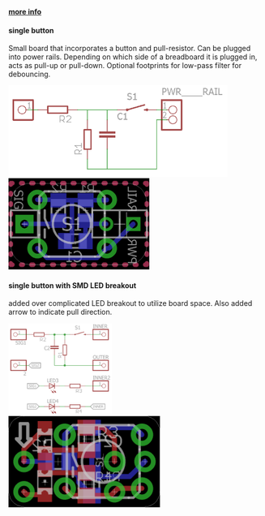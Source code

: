 [**more info**](https://hackaday.io/project/6332-breadboard-widgets/log/19614-button-w-pull-updown)

#### single button
Small board that incorporates a button and pull-resistor. Can be plugged into power rails. Depending on which side of a breadboard it is plugged in, acts as pull-up or pull-down. Optional footprints for low-pass filter for debouncing.

<img src="single_button.sch.png" alt=".sch" height="180px"> <img src="single_button.brd.png" alt=".brd" height="180px">

#### single button with SMD LED breakout
added over complicated LED breakout to utilize board space. Also added arrow to indicate pull direction.

<img src="single_button-dual_LED.sch.png" alt=".sch" height="180px"> <img src="single_button-dual_LED.brd.png" alt=".brd" height="180px">
